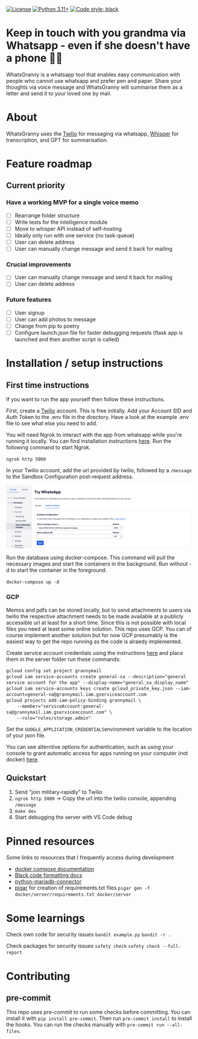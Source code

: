 [![License](https://img.shields.io/badge/License-Apache_2.0-green.svg)](https://github.com/tatsu-lab/stanford_alpaca/blob/main/LICENSE)
[![Python 3.11+](https://img.shields.io/badge/python-3.11+-blue.svg)](https://www.python.org/downloads/release/python-311/)
[![Code style: black](https://img.shields.io/badge/code%20style-black-000000.svg)](https://github.com/psf/black)

# Keep in touch with you grandma via Whatsapp - even if she doesn't have a phone 👵🏼

WhatsGranny is a whatsapp tool that enables easy communication with people who cannot use whatsapp and prefer pen and paper. Share your thoughts via voice message and WhatsGranny will summarise them as a letter and send it to your loved one by mail.

# About

WhatsGranny uses the [Twilio](https://www.google.com/search?q=twilio+api+whatsapp) for messaging via whatsapp, [Whisper](https://github.com/openai/whisper) for transcription, and GPT for summarisation.

# Feature roadmap

## Current priority

### Have a working MVP for a single voice memo
- [ ] Rearrange folder structure
- [ ] Write tests for the intelligence module
- [ ] Move to whisper API instead of self-hosting
- [ ] Ideally only run with one service (no task-queue)
- [ ] User can delete address
- [ ] User can manually change message and send it back for mailing

### Crucial improvements
- [ ] User can manually change message and send it back for mailing
- [ ] User can delete address

### Future features

- [ ] User signup
- [ ] User can add photos to message
- [ ] Change from pip to poetry
- [ ] Configure launch.json file for faster debugging requests (flask app is launched and then another script is called)

# Installation / setup instructions

## First time instructions

If you want to run the app yourself then follow these instructions.

First, create a [Twilio](https://www.google.com/search?q=twilio+api+whatsapp) account. This is free initially. Add your Account SID and Auth Token to the .env file in the directory. Have a look at the example .env file to see what else you need to add.

You will need Ngrok to interact with the app from whatsapp while you're running it locally. You can find installation instructions [here](https://ngrok.com/docs/getting-started/). Run the following command to start Ngrok.

`ngrok http 5000`

In your Twilio account, add the url provided by twilio, followed by a `/message` to the Sandbox Configuration post-request address.

![twilio sandbox settings](./readme-images/twilio-sandbox.png)

Run the database using docker-compose. This command will pull the necessary images and start the containers in the background. Run without -d to start the container in the foreground.

`docker-compose up -d`



### GCP

Memos and pdfs can be stored locally, but to send attachments to users via twilio the respective attachment needs to be made available at a publicly accessible url at least for a short time. Since this is not possible with local files you need at least some online solution. This repo uses GCP. You can of course implement another solution but for now GCP presumably is the easiest way to get the repo running as the code is alraedy implemented.

Create service account credentials using the instructions [here](https://cloud.google.com/iam/docs/keys-create-delete#iam-service-account-keys-create-console) and place them in the server folder
run these commands:
```
gcloud config set project grannymail
gcloud iam service-accounts create general-sa --description="general service account for the app" --display-name="general_sa_display_name"
gcloud iam service-accounts keys create gcloud_private_key.json --iam-account=general-sa@grannymail.iam.gserviceaccount.com
gcloud projects add-iam-policy-binding grannymail \
    --member="serviceAccount:general-sa@grannymail.iam.gserviceaccount.com" \
    --role="roles/storage.admin"
```

Set the `GOOGLE_APPLICATION_CREDENTIALS`environment variable to the location of your json file.

You can see alterntive options for authentication, such as using your console to grant automatic access for apps running on your computer (not docker) [here](https://cloud.google.com/docs/authentication/provide-credentials-adc#how-to).


## Quickstart

1. Send "join military-rapidly" to Twilio
2. `ngrok http 5000` -> Copy the url into the twilio console, appending `/message`
3. `make dev`
4. Start debugging the server with VS Code debug

# Pinned resources

Some links to resources that I frequently access during development

- [docker compose documentation](https://docs.docker.com/engine/reference/commandline/compose_up/)
- [Black code formatting docs](https://black.readthedocs.io/en/stable/getting_started.html)
- [python-mariadb-connector](https://www.digitalocean.com/community/tutorials/how-to-store-and-retrieve-data-in-mariadb-using-python-on-ubuntu-18-04)
- [pigar](https://github.com/damnever/pigar) for creation of requirements.txt files `pigar gen -f docker/server/requirements.txt docker/server`

# Some learnings

Check own code for security issues
`bandit example.py`
`bandit -r .`

Check packages for security issues
`safety check`
`safety check --full-report`


# Contributing

## pre-commit

This repo uses pre-commit to run some checks before committing. You can install it with `pip install pre-commit`. Then run `pre-commit install` to install the hooks. You can run the checks manually with `pre-commit run --all-files`.
